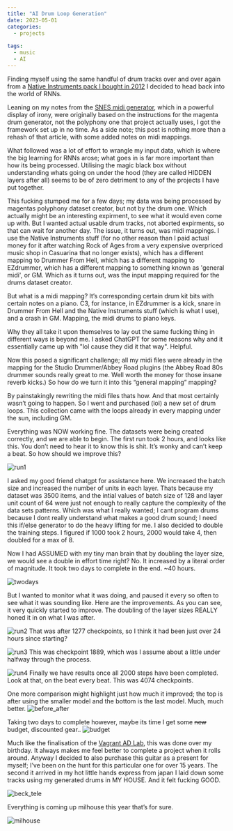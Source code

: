 ```yaml
---
title: "AI Drum Loop Generation"
date: 2023-05-01
categories:
  - projects
  
tags:
  - music
  - AI
---
```



Finding myself using the same handful of drum tracks over and over again from a [Native Instruments pack I bought in 2012](https://www.native-instruments.com/en/products/komplete/drums/abbey-road-80s-drummer/) I decided to head back into the world of RNNs.
 
Leaning on my notes from the [SNES midi generator](https://onecloudemoji.github.io/projects/midi-nn/), which in a powerful display of irony, were originally based on the instructions for the magenta drum generator, not the polyphony one that project actually uses, I got the framework set up in no time. As a side note; this post is nothing more than a rehash of that article, with some added notes on midi mappings.
 
What followed was a lot of effort to wrangle my input data, which is where the big learning for RNNs arose; what goes in is far more important than how its being processed. Utilising the magic black box without understanding whats going on under the hood (they are called HIDDEN layers after all) seems to be of zero detriment to any of the projects I have put together.
 
This fucking stumped me for a few days; my data was being processed by magentas polyphony dataset creator, but not by the drum one. Which actually might be an interesting expirment, to see what it would even come up with. But I wanted actual usable drum tracks, not aborted expirments, so that can wait for another day. The issue, it turns out, was midi mappings. I use the Native Instruments stuff (for no other reason than I paid actual money for it after watching Rock of Ages from a very expensive overpriced music shop in Casuarina that no longer exists), which has a different mapping to Drummer From Hell, which has a different mapping to EZdrummer, which has a different mapping to something known as 'general midi', or GM. Which as it turns out, was the input mapping required for the drums dataset creator.

But what is a midi mapping? It’s corresponding certain drum kit bits with certain notes on a piano. C3, for instance, in EZdrummer is a kick, snare in Drummer From Hell and the Native Instruments stuff (which is what I use), and a crash in GM. Mapping, the midi drums to piano keys.

Why they all take it upon themselves to lay out the same fucking thing in different ways is beyond me. I asked ChatGPT for some reasons why and it essentially came up with "lol cause they did it that way". Helpful.
 
Now this posed a significant challenge; all my midi files were already in the mapping for the Studio Drummer/Abbey Road plugins (the Abbey Road 80s drummer sounds really great to me. Well worth the money for those insane reverb kicks.) So how do we turn it into this “general mapping” mapping?

By painstakingly rewriting the midi files thats how. And that most certainly wasn’t going to happen. So I went and purchased (lol) a new set of drum loops. This collection came with the loops already in every mapping under the sun, including GM. 

Everything was NOW working fine. The datasets were being created correctly, and we are able to begin. The first run took 2 hours, and looks like this. You don’t need to hear it to know this is shit. It’s wonky and can’t keep a beat. So how should we improve this?

![run1](/assets/images/drums/run1.png)

I asked my good friend chatgpt for assistance here. We increased the batch size and increased the number of units in each layer. Thats because my dataset was 3500 items, and the intial values of batch size of 128 and layer unit count of 64 were just not enough to really capture the complexity of the data sets patterns. Which was what I really wanted; I cant program drums because I dont really understand what makes a good drum sound; I need this if/else generator to do the heavy lifting for me. I also decided to double the training steps. I figured if 1000 took 2 hours, 2000 would take 4, then doubled for a max of 8. 

Now I had ASSUMED with my tiny man brain that by doubling the layer size, we would see a double in effort time right? No. It increased by a literal order of magnitude. It took two days to complete in the end. ~40 hours.

![twodays](/assets/images/drums/twodays.png)

But I wanted to monitor what it was doing, and paused it every so often to see what it was sounding like. Here are the improvements. As you can see, it very quickly started to improve. The doubling of the layer sizes REALLY honed it in on what I was after.

![run2](/assets/images/drums/run2.png)
That was after 1277 checkpoints, so I think it had been just over 24 hours since starting?

![run3](/assets/images/drums/run3.png)
This was checkpoint 1889, which was I assume about a little under halfway through the process.

![run4](/assets/images/drums/run4.png)
Finally we have results once all 2000 steps have been completed. Look at that, on the beat every beat. This was 4074 checkpoints.

One more comparison might highlight just how much it improved; the top is after using the smaller model and the bottom is the last model. Much, much better.
![before_after](/assets/images/drums/first_last.png)

Taking two days to complete however, maybe its time I get some ~~new~~ budget, discounted gear..
![budget](/assets/images/drums/budget.png)

Much like the finalisation of the [Vagrant AD Lab](https://onecloudemoji.github.io/labbing/vagrant-ad-lab/), this was done over my birthday. It always makes me feel better to complete a project when it rolls around. Anyway I decided to also purchase this guitar as a present for myself; I’ve been on the hunt for this particular one for over 15 years. The second it arrived in my hot little hands express from japan I laid down some tracks using my generated drums in MY HOUSE. And it felt fucking GOOD.

 ![beck_tele](/assets/images/drums/beck.jpeg)

Everything is coming up milhouse this year that’s for sure. 

![milhouse](/assets/images/drums/milhouse.jpg)

